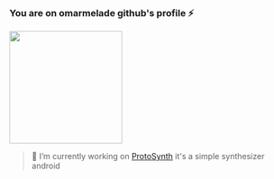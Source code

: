 ### You are on omarmelade github's profile ⚡


<img width="200" src="https://qph.fs.quoracdn.net/main-qimg-3d3bf7629b20f83dd6f2ac91b88286de"/>

>🔭 I’m currently working on [ProtoSynth](https://github.com/omarmelade/ProtoSynth) it's a simple synthesizer android 

